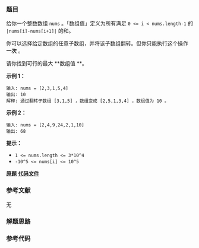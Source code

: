 ### 题目
给你一个整数数组 `nums` 。「数组值」定义为所有满足 `0 <= i < nums.length-1` 的 `|nums[i]-nums[i+1]|`
的和。

你可以选择给定数组的任意子数组，并将该子数组翻转。但你只能执行这个操作  **一次** 。

请你找到可行的最大 **数组值  **。



**示例 1：**

    
    
    输入: nums = [2,3,1,5,4]
    输出: 10
    解释: 通过翻转子数组 [3,1,5] ，数组变成 [2,5,1,3,4] ，数组值为 10 。
    

**示例 2：**

    
    
    输入: nums = [2,4,9,24,2,1,10]
    输出: 68
    



**提示：**

  * `1 <= nums.length <= 3*10^4`
  * `-10^5 <= nums[i] <= 10^5`

 **[原题](https://leetcode-cn.com/problems/reverse-subarray-to-maximize-array-value/)**    **[代码文件]()**


### 参考文献
无

### 解题思路




### 参考代码

```go


```




